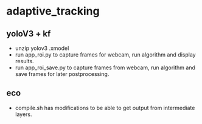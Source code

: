 # adaptive_tracking

## yoloV3 + kf
- unzip yolov3 .xmodel
- run app_roi.py to capture frames for webcam, run algorithm and display results.
- run app_roi_save.py to capture frames from webcam, run algorithm and save frames for later postprocessing.

## eco
- compile.sh has modifications to be able to get output from intermediate layers.

